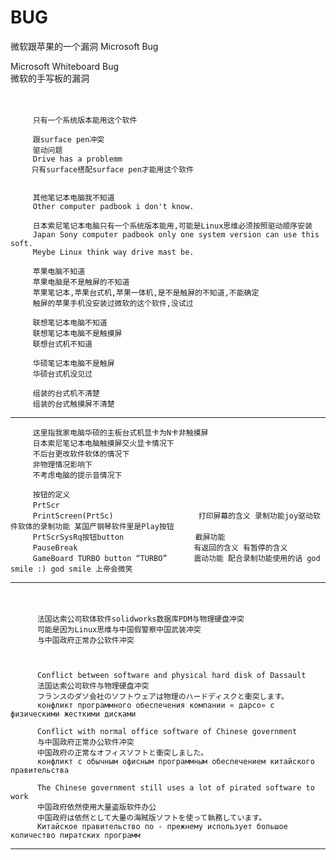# BUG
微软跟苹果的一个漏洞 Microsoft Bug


Microsoft Whiteboard Bug         </br>
微软的手写板的漏洞　　　　　　　　　</br>

　　
  
  
         只有一个系统版本能用这个软件
          
         跟surface pen冲突
         驱动问题
         Drive has a problemm
       　只有surface搭配surface pen才能用这个软件
         
         
         其他笔记本电脑我不知道
         Other computer padbook i don't know.
         
         日本索尼笔记本电脑只有一个系统版本能用,可能是Linux思维必须按照驱动顺序安装
         Japan Sony computer padbook only one system version can use this soft.
         Meybe Linux think way drive mast be.
         
         苹果电脑不知道
         苹果电脑是不是触屏的不知道
         苹果笔记本,苹果台式机,苹果一体机,是不是触屏的不知道,不能确定
         触屏的苹果手机没安装过微软的这个软件,没试过
         
         联想笔记本电脑不知道
         联想笔记本电脑不是触摸屏
         联想台式机不知道
         
         华硕笔记本电脑不是触屏
         华硕台式机没见过
         
         组装的台式机不清楚
         组装的台式触摸屏不清楚

----------

         这里指我家电脑华硕的主板台式机显卡为N卡非触摸屏
         日本索尼笔记本电脑触摸屏交火显卡情况下
         不后台更改软件软体的情况下
         非物理情况影响下
         不考虑电脑的提示音情况下
         
         按钮的定义
         PrtScr　　　　　　　　　　　　　　　　　
         PrintScreen(PrtSc)                   打印屏幕的含义 录制功能joy驱动软件软体的录制功能 某国产钢琴软件里是Play按钮
         PrtScrSysRq按钮button                截屏功能
         PauseBreak                          有返回的含义 有暂停的含义
         GameBoard TURBO button “TURBO” 　　　震动功能 配合录制功能使用的话 god smile :) god smile 上帝会微笑
         
----------
　　　　　
     
          法国达索公司软体软件solidworks数据库PDM与物理硬盘冲突
          可能是因为Linux思维与中国假警察中国武装冲突
          与中国政府正常办公软件冲突
          
          
          
          Conflict between software and physical hard disk of Dassault
          法国达索公司软件与物理硬盘冲突
          フランスのダソ会社のソフトウェアは物理のハードディスクと衝突します。
          конфликт программного обеспечения компании « дарсо» с физическими жесткими дисками 
          
          Conflict with normal office software of Chinese government
          与中国政府正常办公软件冲突
          中国政府の正常なオフィスソフトと衝突しました。
          конфликт с обычным офисным программным обеспечением китайского правительства 
          
          The Chinese government still uses a lot of pirated software to work
          中国政府依然使用大量盗版软件办公
          中国政府は依然として大量の海賊版ソフトを使って執務しています。
          Китайское правительство по - прежнему использует большое количество пиратских программ 
          
----------          
          

